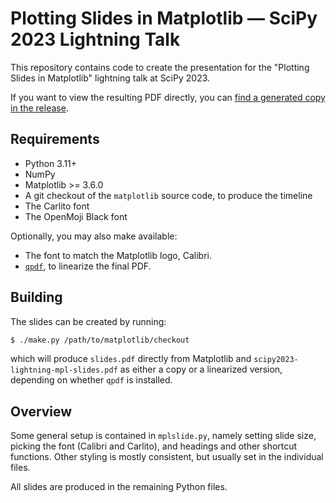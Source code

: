 Plotting Slides in Matplotlib — SciPy 2023 Lightning Talk
=========================================================

This repository contains code to create the presentation for the "Plotting Slides in
Matplotlib" lightning talk at SciPy 2023.

If you want to view the resulting PDF directly, you can [find a generated copy in the
release](https://github.com/QuLogic/scipy2023-lightning-mpl-slides).

Requirements
------------

* Python 3.11+
* NumPy
* Matplotlib >= 3.6.0
* A git checkout of the `matplotlib` source code, to produce the timeline
* The Carlito font
* The OpenMoji Black font

Optionally, you may also make available:

* The font to match the Matplotlib logo, Calibri.
* [`qpdf`](http://qpdf.sourceforge.net/), to linearize the final PDF.

Building
--------

The slides can be created by running:

```bash
$ ./make.py /path/to/matplotlib/checkout
```

which will produce `slides.pdf` directly from Matplotlib and
`scipy2023-lightning-mpl-slides.pdf` as either a copy or a linearized version, depending
on whether `qpdf` is installed.

Overview
--------

Some general setup is contained in `mplslide.py`, namely setting slide size,
picking the font (Calibri and Carlito), and headings and other shortcut
functions. Other styling is mostly consistent, but usually set in the
individual files.

All slides are produced in the remaining Python files.
